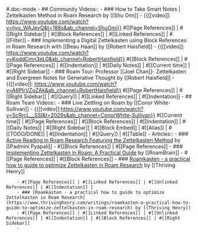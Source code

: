 #.doc-mode
    - ## Community Videos::
        - ### How to Take Smart Notes | Zettelkasten Method in Roam Research by [[Shu Omi]]
            - {{[[video]]: https://www.youtube.com/watch?v=ljyo_WAJevQ&t=188s&ab_channel=ShuOmi}}
#[[Page References]] | #[[Right Sidebar]] | #[[Block References]] | #[[Linked References]] | #[[Filter]] 
        - ### Implementing a Digital Zettelkasten using Block References in Roam Research with [[Beau Haan]] by [[Robert Haisfield]]
            - {{[[video]]: https://www.youtube.com/watch?v=KoddCmn3eL0&ab_channel=RobertHaisfield}}
#[[Block References]] | #[[Page References]] | #[[Indentation]] | #[[Daily Notes]] | #[[Current time]] | #[[Right Sidebar]]
        - ### Roam Tour: Professor [[Joel Chan]]- Zettelkasten and Evergreen Notes for Generative Thought by [[Robert Haisfield]]
            - {{[[video]]: https://www.youtube.com/watch?v=A6PIrVZoZAk&ab_channel=RobertHaisfield}}
#[[Page References]] | #[[Right Sidebar]] | #[[Query]] | #[[Linked References]] | #[[Indentation]] 
    - ## Roam Team Videos::
        - ### Live Zettling on Roam by [[Conor White-Sullivan]]
            - {{[[video]]:https://www.youtube.com/watch?v=ScRrcL__SSI&t=2029s&ab_channel=ConorWhite-Sullivan}}
#[[Current time]] | #[[Page References]] | #[[Block References]] | #[[Indentation]] | #[[Daily Notes]] | #[[Right Sidebar]] | #[[Block Embed]] | #[[Alias]] | #[[TODO/DONE]] | #[[Indentation]] | #[[Query]] | #[[Table]]
    - Articles::
        - ### [Active Reading in Roam Research Featuring the Zettelkasten Method](https://padminipyapali.medium.com/zettelkasten-method-roam-research-f7b341f14fbd) by [[Padmini Pyapali]]
        - #[[Block References]] | #[[Page References]]
        - ### [Implementing Zettelkasten in Roam: A Practical Guide](https://www.roambrain.com/implementing-zettelkasten-in-roam/) by [[RoamBrain]]
        - #[[Page References]] | #[[Block References]] 
        - ### [Roamkasten - a practical how to guide to optimize Zettelkasten in Roam Research](https://www.thrivinghenry.com/writings/roamkasten-a-practical-how-to-guide-to-optimize-zettelkasten-in-roam-research) by [[Thriving Henry]]

        - #[[Page References]] | #[[Linked References]] | #[[Unlinked References]] | #[[Indentation]] |
        - ### [Roamkasten - a practical how to guide to optimize Zettelkasten in Roam Research](https://www.thrivinghenry.com/writings/roamkasten-a-practical-how-to-guide-to-optimize-zettelkasten-in-roam-research) by [[Thriving Henry]]
        - #[[Page References]] | #[[Linked References]] | #[[Unlinked References]] | #[[Indentation]] | #[[Block References]] | #[[Right Sidebar]]
        - 
